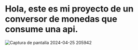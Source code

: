 # Hola, este es mi proyecto de un conversor de monedas que consume una api.
![Captura de pantalla 2024-04-25 205942](https://github.com/elio-aw/ConversorDeMonedas/assets/160160629/1fec7507-7087-4c87-9322-bfbbf4ad0384)
